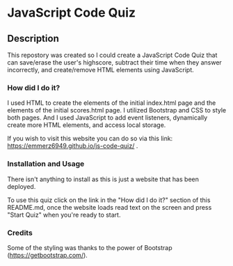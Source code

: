 # JavaScript Code Quiz

## Description

This repostory was created so I could create a JavaScript Code Quiz that can save/erase the user's highscore, subtract their time when they answer incorrectly, and create/remove HTML elements using JavaScript.



### How did I do it?

I used HTML to create the elements of the initial index.html page and the elements of the initial scores.html page. I utilized Bootstrap and CSS to style both pages. And I used JavaScript to add event listeners, dynamically create more HTML elements, and access local storage.

If you wish to visit this website you can do so via this link: https://emmerz6949.github.io/js-code-quiz/ .



### Installation and Usage

There isn't anything to install as this is just a website that has been deployed.

To use this quiz click on the link in the "How did I do it?" section of this README.md, once the website loads read text on the screen and press "Start Quiz" when you're ready to start. 



### Credits

Some of the styling was thanks to the power of Bootstrap (https://getbootstrap.com/).
